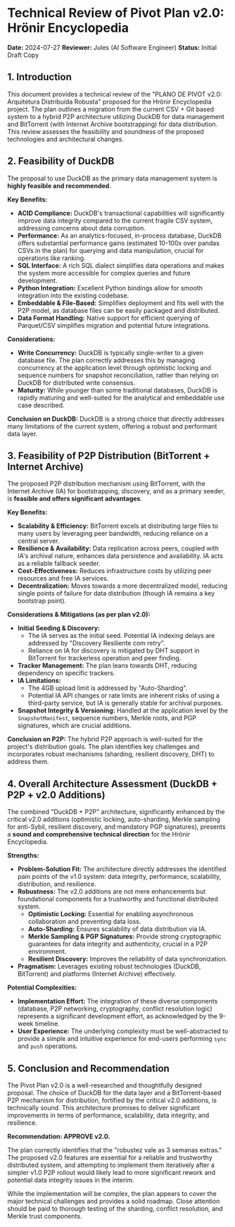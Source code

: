 # Technical Review of Pivot Plan v2.0: Hrönir Encyclopedia

**Date:** 2024-07-27
**Reviewer:** Jules (AI Software Engineer)
**Status:** Initial Draft Copy

## 1. Introduction

This document provides a technical review of the "PLANO DE PIVOT v2.0: Arquitetura Distribuída Robusta" proposed for the Hrönir Encyclopedia project. The plan outlines a migration from the current CSV + Git based system to a hybrid P2P architecture utilizing DuckDB for data management and BitTorrent (with Internet Archive bootstrapping) for data distribution. This review assesses the feasibility and soundness of the proposed technologies and architectural changes.

## 2. Feasibility of DuckDB

The proposal to use DuckDB as the primary data management system is **highly feasible and recommended**.

**Key Benefits:**

*   **ACID Compliance:** DuckDB's transactional capabilities will significantly improve data integrity compared to the current fragile CSV system, addressing concerns about data corruption.
*   **Performance:** As an analytics-focused, in-process database, DuckDB offers substantial performance gains (estimated 10-100x over pandas CSVs in the plan) for querying and data manipulation, crucial for operations like ranking.
*   **SQL Interface:** A rich SQL dialect simplifies data operations and makes the system more accessible for complex queries and future development.
*   **Python Integration:** Excellent Python bindings allow for smooth integration into the existing codebase.
*   **Embeddable & File-Based:** Simplifies deployment and fits well with the P2P model, as database files can be easily packaged and distributed.
*   **Data Format Handling:** Native support for efficient querying of Parquet/CSV simplifies migration and potential future integrations.

**Considerations:**

*   **Write Concurrency:** DuckDB is typically single-writer to a given database file. The plan correctly addresses this by managing concurrency at the application level through optimistic locking and sequence numbers for snapshot reconciliation, rather than relying on DuckDB for distributed write consensus.
*   **Maturity:** While younger than some traditional databases, DuckDB is rapidly maturing and well-suited for the analytical and embeddable use case described.

**Conclusion on DuckDB:** DuckDB is a strong choice that directly addresses many limitations of the current system, offering a robust and performant data layer.

## 3. Feasibility of P2P Distribution (BitTorrent + Internet Archive)

The proposed P2P distribution mechanism using BitTorrent, with the Internet Archive (IA) for bootstrapping, discovery, and as a primary seeder, is **feasible and offers significant advantages**.

**Key Benefits:**

*   **Scalability & Efficiency:** BitTorrent excels at distributing large files to many users by leveraging peer bandwidth, reducing reliance on a central server.
*   **Resilience & Availability:** Data replication across peers, coupled with IA's archival nature, enhances data persistence and availability. IA acts as a reliable fallback seeder.
*   **Cost-Effectiveness:** Reduces infrastructure costs by utilizing peer resources and free IA services.
*   **Decentralization:** Moves towards a more decentralized model, reducing single points of failure for data distribution (though IA remains a key bootstrap point).

**Considerations & Mitigations (as per plan v2.0):**

*   **Initial Seeding & Discovery:**
    *   The IA serves as the initial seed. Potential IA indexing delays are addressed by "Discovery Resiliente com retry".
    *   Reliance on IA for discovery is mitigated by DHT support in BitTorrent for trackerless operation and peer finding.
*   **Tracker Management:** The plan leans towards DHT, reducing dependency on specific trackers.
*   **IA Limitations:**
    *   The 4GB upload limit is addressed by "Auto-Sharding".
    *   Potential IA API changes or rate limits are inherent risks of using a third-party service, but IA is generally stable for archival purposes.
*   **Snapshot Integrity & Versioning:** Handled at the application level by the `SnapshotManifest`, sequence numbers, Merkle roots, and PGP signatures, which are crucial additions.

**Conclusion on P2P:** The hybrid P2P approach is well-suited for the project's distribution goals. The plan identifies key challenges and incorporates robust mechanisms (sharding, resilient discovery, DHT) to address them.

## 4. Overall Architecture Assessment (DuckDB + P2P + v2.0 Additions)

The combined "DuckDB + P2P" architecture, significantly enhanced by the critical v2.0 additions (optimistic locking, auto-sharding, Merkle sampling for anti-Sybil, resilient discovery, and mandatory PGP signatures), presents a **sound and comprehensive technical direction** for the Hrönir Encyclopedia.

**Strengths:**

*   **Problem-Solution Fit:** The architecture directly addresses the identified pain points of the v1.0 system: data integrity, performance, scalability, distribution, and resilience.
*   **Robustness:** The v2.0 additions are not mere enhancements but foundational components for a trustworthy and functional distributed system.
    *   **Optimistic Locking:** Essential for enabling asynchronous collaboration and preventing data loss.
    *   **Auto-Sharding:** Ensures scalability of data distribution via IA.
    *   **Merkle Sampling & PGP Signatures:** Provide strong cryptographic guarantees for data integrity and authenticity, crucial in a P2P environment.
    *   **Resilient Discovery:** Improves the reliability of data synchronization.
*   **Pragmatism:** Leverages existing robust technologies (DuckDB, BitTorrent) and platforms (Internet Archive) effectively.

**Potential Complexities:**

*   **Implementation Effort:** The integration of these diverse components (database, P2P networking, cryptography, conflict resolution logic) represents a significant development effort, as acknowledged by the 9-week timeline.
*   **User Experience:** The underlying complexity must be well-abstracted to provide a simple and intuitive experience for end-users performing `sync` and `push` operations.

## 5. Conclusion and Recommendation

The Pivot Plan v2.0 is a well-researched and thoughtfully designed proposal. The choice of DuckDB for the data layer and a BitTorrent-based P2P mechanism for distribution, fortified by the critical v2.0 additions, is technically sound. This architecture promises to deliver significant improvements in terms of performance, scalability, data integrity, and resilience.

**Recommendation: APPROVE v2.0.**

The plan correctly identifies that the "robustez vale as 3 semanas extras." The proposed v2.0 features are essential for a reliable and trustworthy distributed system, and attempting to implement them iteratively after a simpler v1.0 P2P rollout would likely lead to more significant rework and potential data integrity issues in the interim.

While the implementation will be complex, the plan appears to cover the major technical challenges and provides a solid roadmap. Close attention should be paid to thorough testing of the sharding, conflict resolution, and Merkle trust components.
